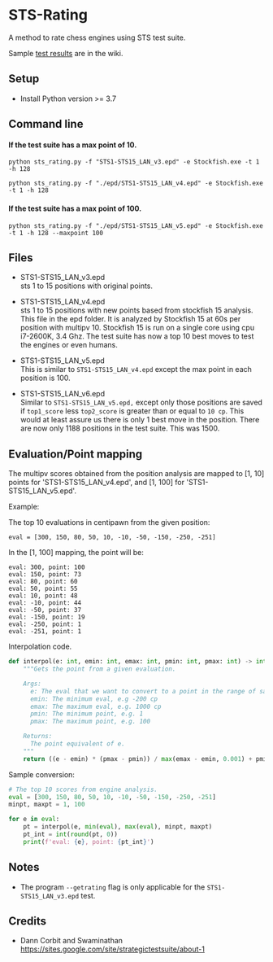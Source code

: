 # STS-Rating
A method to rate chess engines using STS test suite.

Sample [test results](https://github.com/fsmosca/STS-Rating/wiki) are in the wiki.

## Setup

* Install Python version >= 3.7

## Command line

#### If the test suite has a max point of 10.

```
python sts_rating.py -f "STS1-STS15_LAN_v3.epd" -e Stockfish.exe -t 1 -h 128

python sts_rating.py -f "./epd/STS1-STS15_LAN_v4.epd" -e Stockfish.exe -t 1 -h 128
```

#### If the test suite has a max point of 100.

```
python sts_rating.py -f "./epd/STS1-STS15_LAN_v5.epd" -e Stockfish.exe -t 1 -h 128 --maxpoint 100
```

## Files

* STS1-STS15_LAN_v3.epd  
sts 1 to 15 positions with original points.

* STS1-STS15_LAN_v4.epd  
sts 1 to 15 positions with new points based from stockfish 15 analysis. This file in the epd folder. It is analyzed by Stockfish 15 at 60s per position with multipv 10. Stockfish 15 is run on a single core using cpu i7-2600K, 3.4 Ghz. The test suite has now a top 10 best moves to test the engines or even humans.

* STS1-STS15_LAN_v5.epd  
This is similar to `STS1-STS15_LAN_v4.epd` except the max point in each position is 100.

* STS1-STS15_LAN_v6.epd  
Similar to `STS1-STS15_LAN_v5.epd,` except only those positions are saved if `top1_score` less `top2_score` is greater than or equal to `10 cp`. This would at least assure us there is only 1 best move in the position. There are now only 1188 positions in the test suite. This was 1500.

## Evaluation/Point mapping

The multipv scores obtained from the position analysis are mapped to [1, 10] points for 'STS1-STS15_LAN_v4.epd', and [1, 100] for 'STS1-STS15_LAN_v5.epd'.

Example:  

The top 10 evaluations in centipawn from the given position:  

```
eval = [300, 150, 80, 50, 10, -10, -50, -150, -250, -251]
```

In the [1, 100] mapping, the point will be:  

```
eval: 300, point: 100
eval: 150, point: 73
eval: 80, point: 60
eval: 50, point: 55
eval: 10, point: 48
eval: -10, point: 44
eval: -50, point: 37
eval: -150, point: 19
eval: -250, point: 1
eval: -251, point: 1
```

Interpolation code.

```python
def interpol(e: int, emin: int, emax: int, pmin: int, pmax: int) -> int:
    """Gets the point from a given evaluation.

    Args:
      e: The eval that we want to convert to a point in the range of say [1, 100]
      emin: The minimum eval, e.g -200 cp
      emax: The maximum eval, e.g. 1000 cp
      pmin: The minimum point, e.g. 1
      pmax: The maximum point, e.g. 100

    Returns:
      The point equivalent of e.
    """
    return ((e - emin) * (pmax - pmin)) / max(emax - emin, 0.001) + pmin
```

Sample conversion:  

```python
# The top 10 scores from engine analysis.
eval = [300, 150, 80, 50, 10, -10, -50, -150, -250, -251]
minpt, maxpt = 1, 100

for e in eval:
    pt = interpol(e, min(eval), max(eval), minpt, maxpt)
    pt_int = int(round(pt, 0))
    print(f'eval: {e}, point: {pt_int}')
```

## Notes
* The program `--getrating` flag is only applicable for the `STS1-STS15_LAN_v3.epd` test.

## Credits
* Dann Corbit and Swaminathan  
https://sites.google.com/site/strategictestsuite/about-1
